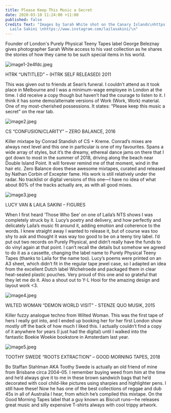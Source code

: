 ```yaml
---
title: Please Keep This Music a Secret
date: 2020-03-10 11:24:00 +11:00
published: false
Credits Text: "Images by Sarah White shot on the Canary Islands\nhttps://www.instagram.com/sarah._._.white/\n\nEditor
  Laila Sakini \nhttps://www.instagram.com/lailasakini/\n"
---
```


Founder of London's Purely Physical Teeny Tapes label George Beleznay gives photographer Sarah White access to his vast collection as he shares the stories of how they came to be such special items in his world.  

![image1-2e4fdc.jpeg](/uploads/image1-2e4fdc.jpeg)

HTRK “UNTITLED” – (HTRK SELF RELEASED) 2011

This was given out to friends at Sean’s funeral. I couldn’t attend as it took place in Melbourne and I was a minimum-wage employee in London at the time. I did receive a copy though but haven’t had the courage to listen to it. I think it has some demo/alternate versions of Work (Work, Work) material. One of my most-cherished possessions. It states: “Please keep this music a secret” on the rear tab.

![image2.jpeg](/uploads/image2.jpeg)

CS “CONFUSION/CLARITY” – ZERO BALANCE, 2016

Killer mixtape by Conrad Standish of CS + Kreme. Conrad’s mixes are always next level and this one in particular is one of my favourites. Spans a wide array of styles, but it’s the dreamy, ethereal dance jams on there that I got down to most in the summer of 2018, driving along the beach near Double Island Point. It will forever remind me of that moment, wind in the hair etc. Zero Balance does these awesome mixtapes, curated and released by Nathan Corbin of Excepter fame. His work is still relatively under the radar. No tracklist or digital versions of this one—I have no idea of what about 80% of the tracks actually are, as with all good mixes.

![image3.jpeg](/uploads/image3.jpeg)

LUCY VAN & LAILA SAKINI – FIGURES

When I first heard ‘Those Who See’ on one of Laila’s NTS shows I was completely struck by it. Lucy’s poetry and delivery, and how perfectly and delicately Laila’s music fit around it, adding emotion and coherence to the words. I knew straight away I wanted to release it, but of course was too shy to ask and thought it was way too good to be on a teeny tiny label. I’d put out two records on Purely Physical, and didn’t really have the funds to do vinyl again at that point. I can’t recall the details but somehow we agreed to do it as a cassette, changing the label name to Purely Physical Teeny Tapes (thanks to Laila for the name too). Lucy’s poems were printed on an A3 sheet, which didn’t fit in the regular tape jewel case, so I adapted an idea from the excellent Dutch label Wichelroede and packaged them in clear heat-sealed plastic pouches. Very proud of this one and so grateful that they let me do it. Also a shout out to Y-L Hooi for the amazing design and layout work <3.

![image4.jpeg](/uploads/image4.jpeg)

WILTED WOMAN “DEMON WORLD VISIT” - STENZE QUO MUSIK, 2015

Killer fuzzy analogue techno from Wilted Woman. This was the first tape of hers I really got into, and I ended up booking her for her first London show mostly off the back of how much I liked this. I actually couldn’t find a copy of it anywhere for years (I just had the digital) until I walked into the fantastic Boekie Woekie bookstore in Amsterdam last year. 


![image5.jpeg](/uploads/image5.jpeg)

TOOTHY SWEDE “ROOTS EXTRACTION” – GOOD MORNING TAPES, 2018


Bo Staffan Stahlman AKA Toothy Swede is actually an old friend of mine from Brisbane circa 2004–05. I remember buying weed from him at the time and he’d always give it to me in these brown sandwich bags that he’d decorated with cool child-like pictures using sharpies and highlighter pens. I still have these! Now he has one of the best collections of reggae and dub 45s in all of Australia I hear, from which he’s compiled this mixtape. On the Good Morning Tapes label that a guy known as Biscuit runs—he releases great music and silly expensive T-shirts always with cool trippy artwork. 


